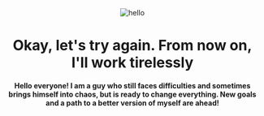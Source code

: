<div align="center">
  <img src="https://media3.giphy.com/media/v1.Y2lkPTc5MGI3NjExN294cHk2eWwxcmV5MzhiOGY3NWxjbXFybWx5eWxwa2lob2F6aGM3NSZlcD12MV9pbnRlcm5hbF9naWZfYnlfaWQmY3Q9Zw/bAplZhiLAsNnG/giphy.webp"
       alt="hello" />
 <h1 align="center">Okay, let's try again. From now on, I'll work tirelessly</h1>
<h4 align="center">Hello everyone! I am a guy who still faces difficulties and sometimes brings himself into chaos, but is ready to change everything. New goals and a path to a better version of myself are ahead!</h4>
</div>


